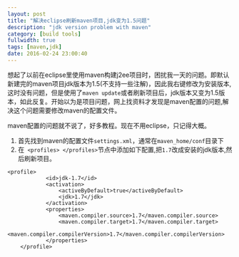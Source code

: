 ```yaml
---
layout: post
title: "解决eclipse刷新maven项目,jdk变为1.5问题"
description: "jdk version problem with maven"
category: [build tools]
fullwidth: true
tags: [maven,jdk]
date: 2016-02-24 23:00:40
---
```

想起了以前在eclipse里使用maven构建j2ee项目时，困扰我一天的问题。即默认新建完的maven项目jdk版本为1.5(不支持一些注解)，因此我右键修改为安装版本,这时没有问题，但是使用了`maven update`或者刷新项目后，jdk版本又变为1.5版本，如此反复。开始以为是项目问题，网上找资料才发现是maven配置的问题,解决这个问题需要修改maven的配置文件。<!-- more -->

maven配置的问题就不说了，好多教程。现在不用eclipse，只记得大概。


1. 首先找到maven的配置文件`settings.xml`，通常在`maven_home/conf`目录下
2. 在` <profiles> </profiles>`节点中添加如下配置,把`1.7`改成安装的jdk版本,然后刷新项目。

```
<profile>     
            <id>jdk-1.7</id>     
            <activation>     
                <activeByDefault>true</activeByDefault>     
                <jdk>1.7</jdk>     
            </activation>     
            <properties>     
                <maven.compiler.source>1.7</maven.compiler.source>     
                <maven.compiler.target>1.7</maven.compiler.target>     
                <maven.compiler.compilerVersion>1.7</maven.compiler.compilerVersion>     
            </properties>     			
    </profile>  
```
